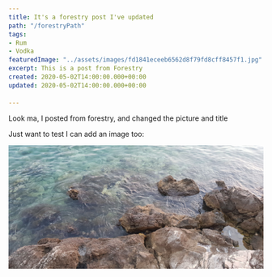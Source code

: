 ```yaml
---
title: It's a forestry post I've updated
path: "/forestryPath"
tags:
- Rum
- Vodka
featuredImage: "../assets/images/fd1841eceeb6562d8f79fd8cff8457f1.jpg"
excerpt: This is a post from Forestry
created: 2020-05-02T14:00:00.000+00:00
updated: 2020-05-02T14:00:00.000+00:00

---
```

Look ma, I posted from forestry, and changed the picture and title

Just want to test I can add an image too: 

![](../assets/images/cover.jpg)